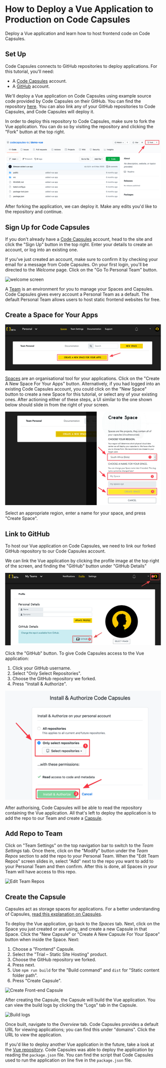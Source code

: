# How to Deploy a Vue Application to Production on Code Capsules

Deploy a Vue application and learn how to host frontend code on Code Capsules. 

## Set Up

Code Capsules connects to GitHub repositories to deploy applications. For this tutorial, you'll need:
- A [Code Capsules](https://codecapsules.io/) account. 
- A [GitHub](https://github.com/) account.  

We'll deploy a Vue application on Code Capsules using example source code provided by Code Capsules on their GitHub. You can find the repository [here](https://github.com/codecapsules-io/demo-vue). You can also link any of your GitHub repositories to Code Capsules, and Code Capsules will deploy it.

In order to deploy this repository to Code Capsules, make sure to fork the Vue application. You can do so by visiting the repository and clicking the "Fork" button at the top right. 

![Demo Vue Repository](../assets/deployment/vue/cc-demo-vue-github.png)

After forking the application, we can deploy it. Make any edits you'd like to the repository and continue.

## Sign Up for Code Capsules

If you don't already have a [Code Capsules](https://codecapsules.io/) account, head to the site and click the "Sign Up" button in the top right. Enter your details to create an account, or log into an existing one. 

If you've just created an account, make sure to confirm it by checking your email for a message from Code Capsules. On your first login, you'll be directed to the _Welcome_ page. Click on the "Go To Personal Team" button. 

![welcome screen](../assets/deployment/vue/welcome-screen.jpg)

A [Team](https://codecapsules.io/docs/faq/what-is-a-team/) is an environment for you to manage your Spaces and Capsules. Code Capsules gives every account a Personal Team as a default. The default Personal Team allows users to host static frontend websites for free.

## Create a Space for Your Apps

![create a new space](../assets/deployment/vue/spaces.png)

[Spaces](https://codecapsules.io/docs/faq/what-is-a-space) are an organisational tool for your applications. Click on the "Create A New Space For Your Apps" button. Alternatively, if you had logged into an existing Code Capsules account, you could click on the "New Space" button to create a new Space for this tutorial, or select any of your existing ones. After actioning either of these steps, a UI similar to the one shown below should slide in from the right of your screen.  

![space name](../assets/deployment/vue/space-name.png)

Select an appropriate region, enter a name for your space, and press "Create Space".

## Link to GitHub

To host our Vue application on Code Capsules, we need to link our forked GitHub repository to our Code Capsules account.

We can link the Vue application by clicking the profile image at the top right of the screen, and finding the "GitHub" button under "GitHub Details"

![git-button](../assets/deployment/vue/git-button.png)

Click the "GitHub" button. To give Code Capsules access to the Vue application:

1. Click your GitHub username.
2. Select "Only Select Repositories".
3. Choose the GitHub repository we forked.
4. Press "Install & Authorize".

![install&authorize](../assets/deployment/vue/github-integration.png)

After authorising, Code Capsules will be able to read the repository containing the Vue application. All that's left to deploy the application is to add the repo to our Team and create a [Capsule](https://codecapsules.io/docs/faq/what-is-a-capsule). 

## Add Repo to Team

Click on "Team Settings" on the top navigation bar to switch to the _Team Settings_ tab. Once there, click on the "Modify" button under the _Team Repos_ section to add the repo to your Personal Team. When the "Edit Team Repos" screen slides in, select "Add" next to the repo you want to add to your Personal Team and then confirm. After this is done, all Spaces in your Team will have access to this repo. 

![Edit Team Repos](../assets/deployment/vue/team-repos.gif)

## Create the Capsule

Capsules act as storage spaces for applications. For a better understanding of Capsules, [read this explanation on Capsules](https://codecapsules.io/docs/faq/what-is-a-capsule/).

To deploy the Vue application, go back to the _Spaces_ tab. Next, click on the Space you just created or are using, and create a new Capsule in that Space. Click the "New Capsule" or "Create A New Capsule For Your Space" button when inside the Space. Next:

1. Choose a "Frontend" Capsule.
2. Select the "Trial – Static Site Hosting" product.
3. Choose the GitHub repository we forked.
4. Press next.
5. Use `npm run build` for the "Build command" and `dist` for "Static content folder path".
6. Press "Create Capsule".

![Create Front-end Capsule](../assets/deployment/vue/creating-frontend-capsule.gif)

After creating the Capsule, the Capsule will build the Vue application. You can view the build logs by clicking the "Logs" tab in the Capsule. 

![Build logs](../assets/deployment/vue/frontend-capsule-build-logs.png)

Once built, navigate to the _Overview_ tab. Code Capsules provides a default URL for viewing applications; you can find this under "domains". Click the URL to view the application.

If you'd like to deploy another Vue application in the future, take a look at the [Vue repository](https://github.com/codecapsules-io/demo-vue). Code Capsules was able to deploy the application by reading the `package.json` file. You can find the script that Code Capsules used to run the application on line five in the `package.json` file.
